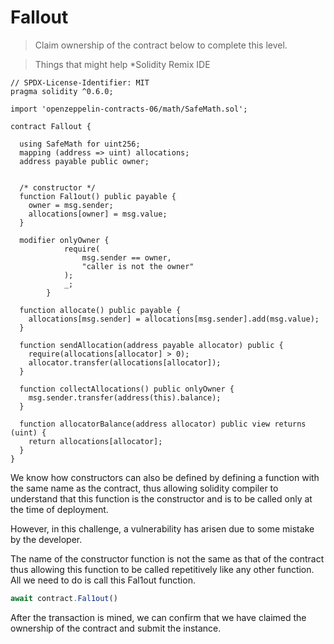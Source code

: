# Fallout

>Claim ownership of the contract below to complete this level.

>Things that might help
> *Solidity Remix IDE

```solidity
// SPDX-License-Identifier: MIT
pragma solidity ^0.6.0;

import 'openzeppelin-contracts-06/math/SafeMath.sol';

contract Fallout {
  
  using SafeMath for uint256;
  mapping (address => uint) allocations;
  address payable public owner;


  /* constructor */
  function Fal1out() public payable {
    owner = msg.sender;
    allocations[owner] = msg.value;
  }

  modifier onlyOwner {
	        require(
	            msg.sender == owner,
	            "caller is not the owner"
	        );
	        _;
	    }

  function allocate() public payable {
    allocations[msg.sender] = allocations[msg.sender].add(msg.value);
  }

  function sendAllocation(address payable allocator) public {
    require(allocations[allocator] > 0);
    allocator.transfer(allocations[allocator]);
  }

  function collectAllocations() public onlyOwner {
    msg.sender.transfer(address(this).balance);
  }

  function allocatorBalance(address allocator) public view returns (uint) {
    return allocations[allocator];
  }
}
```
We know how constructors can also be defined by defining a function with the same name as the contract, thus allowing solidity compiler to understand that this function is the constructor and is to be called only at the time of deployment.

However, in this challenge, a vulnerability has arisen due to some mistake by the developer.

The name of the constructor function is not the same as that of the contract thus allowing this function to be called repetitively like any other function.
All we need to do is call this Fal1out function.

```javascript
await contract.Fal1out()
```
After the transaction is mined, we can confirm that we have claimed the ownership of the contract and submit the instance.

